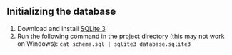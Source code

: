 ## Initializing the database ##

1. Download and install [SQLite 3](http://www.sqlite.org/download.html)
2. Run the following command in the project directory (this may not work on
  Windows): `cat schema.sql | sqlite3 database.sqlite3`